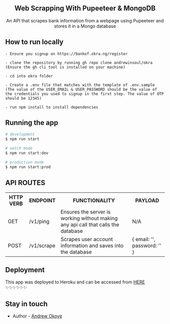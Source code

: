 <p align="center">
  <h2 align="center">Web Scrapping With Pupeeteer & MongoDB</h2>
</p>

  <p align="center">
    An API that scrapes bank information from a webpage using Pupeeteer and stores it in a Mongo database
  </p>
  
## How to run locally
```
- Ensure you signup on https://bankof.okra.ng/register

- clone the repository by running gh repo clone andrewinsoul/okra (Ensure the gh cli tool is installed on your machine)

- cd into okra folder

- Create a .env file that matches with the template of .env.sample (The value of the USER_EMAIL & USER_PASSWORD should be the value of the credentials you used to signup in the first step. The value of OTP should be 12345)

- run npm install to install dependencies

````

## Running the app

```bash
# development
$ npm run start

# watch mode
$ npm run start:dev

# production mode
$ npm run start:prod
````

## API ROUTES

<table>
  <tr>
    <th>HTTP VERB</th>
    <th>ENDPOINT</th>
    <th>FUNCTIONALITY</th>
    <th>PAYLOAD</th>
  </tr>
  <tr>
    <td>GET</td> 
    <td>/v1/ping</td>  
    <td>Ensures the server is working without making any api call that calls the database</td>
    <td>N/A</td>
  </tr>

  <tr>
    <td>POST</td> 
    <td>/v1/scrape</td>  
    <td>Scrapes user account information and saves into the database</td>
    <td>
    {
      email: '',
      password: ''
      }
    </td>
  </tr>
</table>

## Deployment

This app was deployed to Heroku and can be accessed from <a href="https://okra2.herokuapp.com/v1/ping">HERE</a> ✨✨✨✨✨✨

## Stay in touch

- Author - [Andrew Okoye](https://www.linkedin.com/in/andrew-okoye-281261132/)
